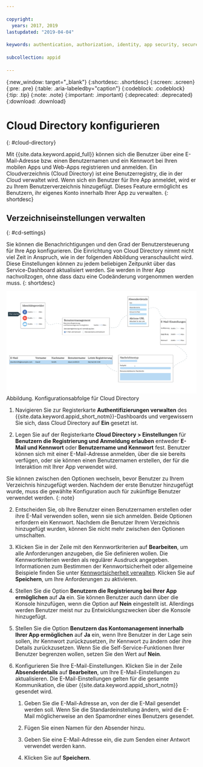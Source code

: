 ```yaml
---

copyright:
  years: 2017, 2019
lastupdated: "2019-04-04"

keywords: authentication, authorization, identity, app security, secure, directory, registry, passwords, languages, lockout

subcollection: appid

---
```


{:new_window: target="_blank"}
{:shortdesc: .shortdesc}
{:screen: .screen}
{:pre: .pre}
{:table: .aria-labeledby="caption"}
{:codeblock: .codeblock}
{:tip: .tip}
{:note: .note}
{:important: .important}
{:deprecated: .deprecated}
{:download: .download}


# Cloud Directory konfigurieren
{: #cloud-directory}

Mit {{site.data.keyword.appid_full}} können sich die Benutzer über eine E-Mail-Adresse bzw. einen Benutzernamen und ein Kennwort bei Ihren mobilen Apps und Web-Apps registrieren und anmelden. Ein Cloudverzeichnis (Cloud Directory) ist eine Benutzerregistry, die in der Cloud verwaltet wird. Wenn sich ein Benutzer für Ihre App anmeldet, wird er zu Ihrem Benutzerverzeichnis hinzugefügt. Dieses Feature ermöglicht es Benutzern, ihr eigenes Konto innerhalb Ihrer App zu verwalten.
{: shortdesc}


## Verzeichniseinstellungen verwalten
{: #cd-settings}

Sie können die Benachrichtigungen und den Grad der Benutzersteuerung für Ihre App konfigurieren. Die Einrichtung von Cloud Directory nimmt nicht viel Zeit in Anspruch, wie in der folgenden Abbildung veranschaulicht wird. Diese Einstellungen können zu jedem beliebigen Zeitpunkt über das Service-Dashboard aktualisiert werden. Sie werden in Ihrer App nachvollzogen, ohne dass dazu eine Codeänderung vorgenommen werden muss.
{: shortdesc}


![Cloudverzeichnis konfigurieren](images/cloud-directory.png)
Abbildung. Konfigurationsabfolge für Cloud Directory


1. Navigieren Sie zur Registerkarte **Authentifizierungen verwalten** des {{site.data.keyword.appid_short_notm}}-Dashboards und vergewissern Sie sich, dass Cloud Directory auf **Ein** gesetzt ist.

2. Legen Sie auf der Registerkarte **Cloud Directory > Einstellungen** für **Benutzern die Registrierung und Anmeldung erlauben** entweder **E-Mail und Kennwort** oder **Benutzername und Kennwort** fest. Benutzer können sich mit einer E-Mail-Adresse anmelden, über die sie bereits verfügen, oder sie können einen Benutzernamen erstellen, der für die Interaktion mit Ihrer App verwendet wird.

  Sie können zwischen den Optionen wechseln, bevor Benutzer zu Ihrem Verzeichnis hinzugefügt werden. Nachdem der erste Benutzer hinzugefügt wurde, muss die gewählte Konfiguration auch für zukünftige Benutzer verwendet werden.
  {: note}

2. Entscheiden Sie, ob Ihre Benutzer einen Benutzernamen erstellen oder ihre E-Mail verwenden sollen, wenn sie sich anmelden. Beide Optionen erfordern ein Kennwort. Nachdem die Benutzer Ihrem Verzeichnis hinzugefügt wurden, können Sie nicht mehr zwischen den Optionen umschalten.

3. Klicken Sie in der Zeile mit den Kennwortkriterien auf **Bearbeiten**, um alle Anforderungen anzugeben, die Sie definieren wollen. Die Kennwortkriterien werden als regulärer Ausdruck angegeben. Informationen zum Bestimmen der Kennwortsicherheit oder allgemeine Beispiele finden Sie unter [Kennwortsicherheit verwalten](/docs/services/appid?topic=appid-cd-strength#cd-strength). Klicken Sie auf **Speichern**, um Ihre Anforderungen zu aktivieren.

4. Stellen Sie die Option **Benutzern die Registrierung bei Ihrer App ermöglichen** auf **Ja** ein. Sie können Benutzer auch dann über die Konsole hinzufügen, wenn die Option auf **Nein** eingestellt ist. Allerdings werden Benutzer meist nur zu Entwicklungszwecken über die Konsole hinzugefügt.

5. Stellen Sie die Option **Benutzern das Kontomanagement innerhalb Ihrer App ermöglichen** auf **Ja** ein, wenn Ihre Benutzer in der Lage sein sollen, ihr Kennwort zurückzusetzen, ihr Kennwort zu ändern oder ihre Details zurückzusetzen. Wenn Sie die Self-Service-Funktionen Ihrer Benutzer begrenzen wollen, setzen Sie den Wert auf **Nein**.

6. Konfigurieren Sie Ihre E-Mail-Einstellungen. Klicken Sie in der Zeile **Absenderdetails** auf **Bearbeiten**, um Ihre E-Mail-Einstellungen zu aktualisieren. Die E-Mail-Einstellungen gelten für die gesamte Kommunikation, die über {{site.data.keyword.appid_short_notm}} gesendet wird.

    1. Geben Sie die E-Mail-Adresse an, von der die E-Mail gesendet werden soll. Wenn Sie die Standardeinstellung ändern, wird die E-Mail möglicherweise an den Spamordner eines Benutzers gesendet.

    2. Fügen Sie einen Namen für den Absender hinzu.

    3. Geben Sie eine E-Mail-Adresse ein, die zum Senden einer Antwort verwendet werden kann.

    4. Klicken Sie auf **Speichern**.
